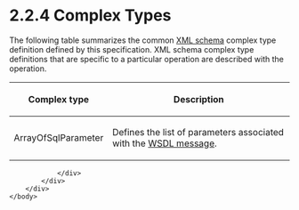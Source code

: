 <html dir="LTR" xmlns:mshelp="http://msdn.microsoft.com/mshelp" xmlns:ddue="http://ddue.schemas.microsoft.com/authoring/2003/5" xmlns:xlink="http://www.w3.org/1999/xlink" xmlns:tool="http://www.microsoft.com/tooltip">
    <head>
        <meta http-equiv="Content-Type" content="text/html; CHARSET=utf-8"></meta>
        <meta name="save" content="history"></meta>
        <title>2.2.4 Complex Types</title>
        <xml>
            <mshelp:toctitle title="2.2.4 Complex Types"></mshelp:toctitle>
            <mshelp:rltitle title="[MS-SSNWS]: Complex Types"></mshelp:rltitle>
            <mshelp:keyword index="A" term="6856c3ef-8268-4f48-a6b3-30323ac6dd45"></mshelp:keyword>
            <mshelp:attr name="DCSext.ContentType" value="open specification"></mshelp:attr>
            <mshelp:attr name="AssetID" value="6856c3ef-8268-4f48-a6b3-30323ac6dd45"></mshelp:attr>
            <mshelp:attr name="TopicType" value="kbRef"></mshelp:attr>
            <mshelp:attr name="DCSext.Title" value="[MS-SSNWS]: Complex Types" />
        </xml>
    </head>
    <body>
        <div id="header">
            <h1 class="heading">2.2.4 Complex Types</h1>
        </div>
        <div id="mainSection">
            <div id="mainBody">
                <div id="allHistory" class="saveHistory"></div>
                <div id="sectionSection0" class="section" name="collapseableSection">
                    

<p>The following table summarizes the common <a href="4baedaec-b5a7-4176-be88-e1cec659ab8c.htm#gt_bd0ce6f9-c350-4900-827e-951265294067">XML schema</a> complex type
definition defined by this specification. XML schema complex type definitions
that are specific to a particular operation are described with the operation.</p>

<table>
 <thead>
  <tr>
   <th>
   <p>Complex type</p>
   </th>
   <th>
   <p>Description</p>
   </th>
  </tr>
 </thead>
 <tr>
  <td>
  <p>ArrayOfSqlParameter</p>
  </td>
  <td>
  <p>Defines the list of parameters associated with the <a href="4baedaec-b5a7-4176-be88-e1cec659ab8c.htm#gt_d5ccdf11-3f53-4118-a845-dfaca61838fb">WSDL message</a>.</p>
  </td>
 </tr>
</table>


                </div>
            </div>
        </div>
    </body>
</html>